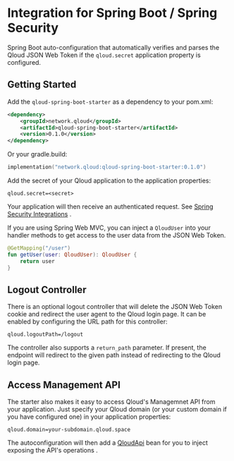 # Integration for Spring Boot / Spring Security

Spring Boot auto-configuration that automatically verifies and parses the Qloud JSON Web Token if the
`qloud.secret` application property is configured.

## Getting Started

Add the `qloud-spring-boot-starter` as a dependency to your pom.xml:

```xml
<dependency>
    <groupId>network.qloud</groupId>
    <artifactId>qloud-spring-boot-starter</artifactId>
    <version>0.1.0</version>
</dependency>
```

Or your gradle.build:

```kotlin
implementation("network.qloud:qloud-spring-boot-starter:0.1.0")
```

Add the secret of your Qloud application to the application properties:

```properties
qloud.secret=<secret>
```

Your application will then receive an authenticated request.
See [Spring Security Integrations](https://docs.spring.io/spring-security/site/docs/current/reference/html5/#integrations)
.

If you are using Spring Web MVC, you can inject a `QloudUser` into your handler methods to get access to the user data
from the JSON Web Token.

```kotlin
@GetMapping("/user")
fun getUser(user: QloudUser): QloudUser {
    return user
}
```

## Logout Controller

There is an optional logout controller that will delete the JSON Web Token cookie and redirect the user agent to the
Qloud login page. It can be enabled by configuring the URL path for this controller:

```properties
qloud.logoutPath=/logout
```

The controller also supports a `return_path` parameter. If present, the endpoint will redirect to the given path instead
of redirecting to the Qloud login page.

## Access Management API

The starter also makes it easy to access Qloud's Managemnet API from your application. Just specify your Qloud domain
(or your custom domain if you have configured one) in your application properties:

```properties
qloud.domain=your-subdomain.qloud.space
```

The autoconfiguration will then add
a [QloudApi](https://github.com/SemanticlabsGmbH/qloud-integrations/blob/main/qloud-spring-boot-starter/src/main/kotlin/network/qloud/integrations/boot/api/QloudApi.kt)
bean for you to inject exposing the API's operations .
